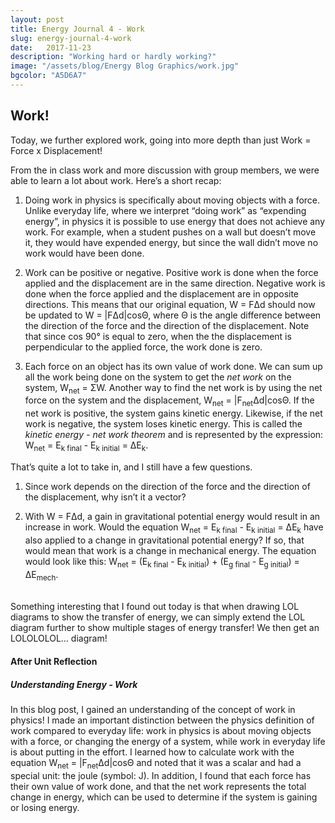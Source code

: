 ```yaml
---
layout: post
title: Energy Journal 4 - Work 
slug: energy-journal-4-work
date:   2017-11-23
description: "Working hard or hardly working?"
image: "/assets/blog/Energy Blog Graphics/work.jpg"
bgcolor: "A5D6A7"
---
```


## Work!

Today, we further explored work, going into more depth than just Work = Force x Displacement!

From the in class work and more discussion with group members, we were able to learn a lot about work. Here’s a short recap:

1) Doing work in physics is specifically about moving objects with a force. Unlike everyday life, where we interpret “doing work” as “expending energy”, in physics it is possible to use energy that does not achieve any work. For example, when a student pushes on a wall but doesn’t move it, they would have expended energy, but since the wall didn’t move no work would have been done.

2) Work can be positive or negative. Positive work is done when the force applied and the displacement are in the same direction. Negative work is done when the force applied and the displacement are in opposite directions. This means that our original equation, W = FΔd should now be updated to W = &#124;FΔd&#124;cosΘ, where Θ is the angle difference between the direction of the force and the direction of the displacement. Note that since cos 90° is equal to zero, when the the displacement is perpendicular to the applied force, the work done is zero.

3) Each force on an object has its own value of work done. We can sum up all the work being done on the system to get the *net work* on the system, W<sub>net</sub> = ΣW. Another way to find the net work is by using the net force on the system and the displacement, W<sub>net</sub> = &#124;F<sub>net</sub>Δd&#124;cosΘ. If the net work is positive, the system gains kinetic energy. Likewise, if the net work is negative, the system loses kinetic energy. This is called the *kinetic energy - net work theorem* and is represented by the expression: W<sub>net</sub> = E<sub>k final</sub> - E<sub>k initial</sub> = ΔE<sub>k</sub>.

That’s quite a lot to take in, and I still have a few questions.

1) Since work depends on the direction of the force and the direction of the displacement, why isn’t it a vector? 

2) With W = FΔd, a gain in gravitational potential energy would result in an increase in work. Would the equation W<sub>net</sub> = E<sub>k final</sub> - E<sub>k initial</sub> = ΔE<sub>k</sub> have also applied to a change in gravitational potential energy? If so, that would mean that work is a change in mechanical energy. The equation would look like this: W<sub>net</sub> = (E<sub>k final</sub> - E<sub>k initial</sub>) + (E<sub>g final</sub> - E<sub>g initial</sub>) = ΔE<sub>mech</sub>.

<br>
Something interesting that I found out today is that when drawing LOL diagrams to show the transfer of energy, we can simply extend the LOL diagram further to show multiple stages of energy transfer! We then get an LOLOLOLOL… diagram!

<br>

#### After Unit Reflection

##### Understanding Energy - Work

In this blog post, I gained an understanding of the concept of work in physics! I made an important distinction between the physics definition of work compared to everyday life: work in physics is about moving objects with a force, or changing the energy of a system, while work in everyday life is about putting in the effort. I learned how to calculate work with the equation W<sub>net</sub> = |F<sub>net</sub>Δd|cosΘ and noted that it was a scalar and had a special unit: the joule (symbol: J). In addition, I found that each force has their own value of work done, and that the net work represents the total change in energy, which can be used to determine if the system is gaining or losing energy. 